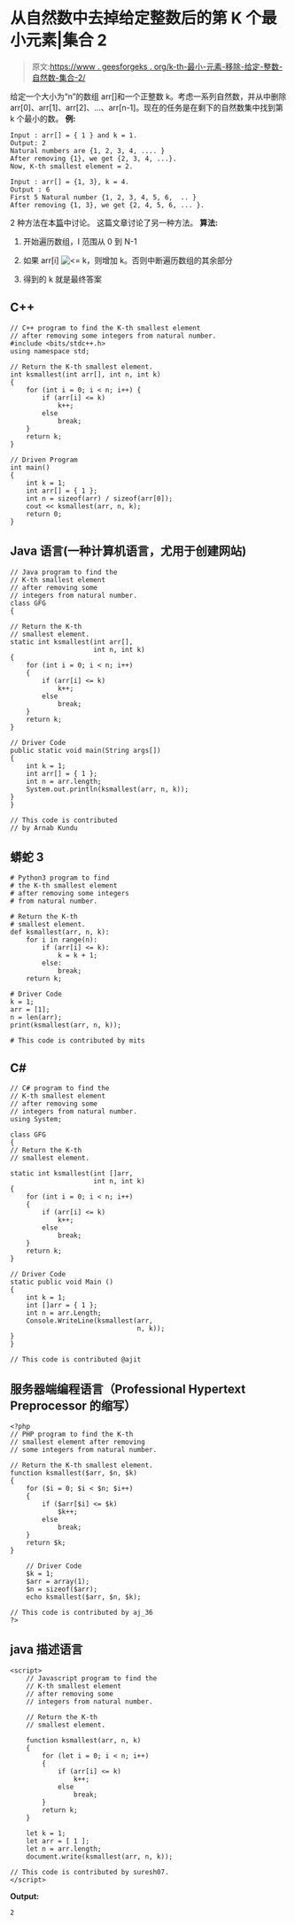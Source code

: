 # 从自然数中去掉给定整数后的第 K 个最小元素|集合 2

> 原文:[https://www . geesforgeks . org/k-th-最小-元素-移除-给定-整数-自然数-集合-2/](https://www.geeksforgeeks.org/k-th-smallest-element-removing-given-integers-natural-numbers-set-2/)

给定一个大小为“n”的数组 arr[]和一个正整数 k。考虑一系列自然数，并从中删除 arr[0]、arr[1]、arr[2]、…、arr[n-1]。现在的任务是在剩下的自然数集中找到第 k 个最小的数。
**例:**

```
Input : arr[] = { 1 } and k = 1.
Output: 2
Natural numbers are {1, 2, 3, 4, .... }
After removing {1}, we get {2, 3, 4, ...}.
Now, K-th smallest element = 2.

Input : arr[] = {1, 3}, k = 4.
Output : 6
First 5 Natural number {1, 2, 3, 4, 5, 6,  .. }
After removing {1, 3}, we get {2, 4, 5, 6, ... }.
```

2 种方法在本[篇](https://www.geeksforgeeks.org/k-th-smallest-element-removing-integers-natural-numbers/)中讨论。
这篇文章讨论了另一种方法。
**算法:**

1.  开始遍历数组，I 范围从 0 到 N-1

2.  如果 arr[i] ![<=  ](img/b2e4fdc35137d55002277126876860da.png "Rendered by QuickLaTeX.com") k，则增加 k。否则中断遍历数组的其余部分

3.  得到的 k 就是最终答案

## C++

```
// C++ program to find the K-th smallest element
// after removing some integers from natural number.
#include <bits/stdc++.h>
using namespace std;

// Return the K-th smallest element.
int ksmallest(int arr[], int n, int k)
{
    for (int i = 0; i < n; i++) {
        if (arr[i] <= k)
            k++;
        else
            break;
    }
    return k;
}

// Driven Program
int main()
{
    int k = 1;
    int arr[] = { 1 };
    int n = sizeof(arr) / sizeof(arr[0]);
    cout << ksmallest(arr, n, k);
    return 0;
}
```

## Java 语言(一种计算机语言，尤用于创建网站)

```
// Java program to find the
// K-th smallest element
// after removing some
// integers from natural number.
class GFG
{

// Return the K-th
// smallest element.
static int ksmallest(int arr[],
                     int n, int k)
{
    for (int i = 0; i < n; i++)
    {
        if (arr[i] <= k)
            k++;
        else
            break;
    }
    return k;
}

// Driver Code
public static void main(String args[])
{
    int k = 1;
    int arr[] = { 1 };
    int n = arr.length;
    System.out.println(ksmallest(arr, n, k));
}
}

// This code is contributed
// by Arnab Kundu
```

## 蟒蛇 3

```
# Python3 program to find
# the K-th smallest element
# after removing some integers
# from natural number.

# Return the K-th
# smallest element.
def ksmallest(arr, n, k):
    for i in range(n):
        if (arr[i] <= k):
            k = k + 1;
        else:
            break;
    return k;

# Driver Code
k = 1;
arr = [1];
n = len(arr);
print(ksmallest(arr, n, k));

# This code is contributed by mits
```

## C#

```
// C# program to find the
// K-th smallest element
// after removing some
// integers from natural number.
using System;

class GFG
{
// Return the K-th
// smallest element.

static int ksmallest(int []arr,
                     int n, int k)
{
    for (int i = 0; i < n; i++)
    {
        if (arr[i] <= k)
            k++;
        else
            break;
    }
    return k;
}

// Driver Code
static public void Main ()
{
    int k = 1;
    int []arr = { 1 };
    int n = arr.Length;
    Console.WriteLine(ksmallest(arr,
                                n, k));
}
}

// This code is contributed @ajit
```

## 服务器端编程语言（Professional Hypertext Preprocessor 的缩写）

```
<?php
// PHP program to find the K-th
// smallest element after removing
// some integers from natural number.

// Return the K-th smallest element.
function ksmallest($arr, $n, $k)
{
    for ($i = 0; $i < $n; $i++)
    {
        if ($arr[$i] <= $k)
            $k++;
        else
            break;
    }
    return $k;
}

    // Driver Code
    $k = 1;
    $arr = array(1);
    $n = sizeof($arr);
    echo ksmallest($arr, $n, $k);

// This code is contributed by aj_36
?>
```

## java 描述语言

```
<script>
    // Javascript program to find the
    // K-th smallest element
    // after removing some
    // integers from natural number.

    // Return the K-th
    // smallest element.

    function ksmallest(arr, n, k)
    {
        for (let i = 0; i < n; i++)
        {
            if (arr[i] <= k)
                k++;
            else
                break;
        }
        return k;
    }

    let k = 1;
    let arr = [ 1 ];
    let n = arr.length;
    document.write(ksmallest(arr, n, k));

// This code is contributed by suresh07.
</script>
```

**Output:** 

```
2
```